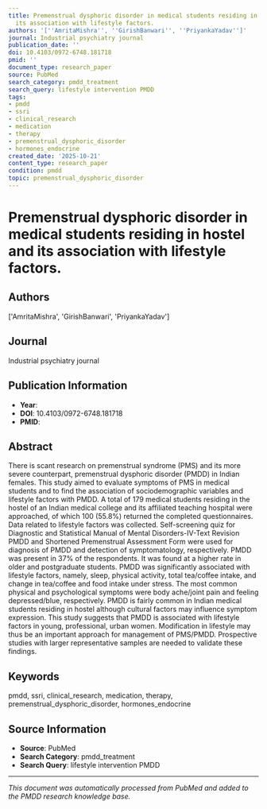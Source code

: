 ```yaml
---
title: Premenstrual dysphoric disorder in medical students residing in hostel and
  its association with lifestyle factors.
authors: '[''AmritaMishra'', ''GirishBanwari'', ''PriyankaYadav'']'
journal: Industrial psychiatry journal
publication_date: ''
doi: 10.4103/0972-6748.181718
pmid: ''
document_type: research_paper
source: PubMed
search_category: pmdd_treatment
search_query: lifestyle intervention PMDD
tags:
- pmdd
- ssri
- clinical_research
- medication
- therapy
- premenstrual_dysphoric_disorder
- hormones_endocrine
created_date: '2025-10-21'
content_type: research_paper
condition: pmdd
topic: premenstrual_dysphoric_disorder
---
```


# Premenstrual dysphoric disorder in medical students residing in hostel and its association with lifestyle factors.

## Authors
['AmritaMishra', 'GirishBanwari', 'PriyankaYadav']

## Journal
Industrial psychiatry journal

## Publication Information
- **Year**: 
- **DOI**: 10.4103/0972-6748.181718
- **PMID**: 

## Abstract
There is scant research on premenstrual syndrome (PMS) and its more severe counterpart, premenstrual dysphoric disorder (PMDD) in Indian females. This study aimed to evaluate symptoms of PMS in medical students and to find the association of sociodemographic variables and lifestyle factors with PMDD. A total of 179 medical students residing in the hostel of an Indian medical college and its affiliated teaching hospital were approached, of which 100 (55.8%) returned the completed questionnaires. Data related to lifestyle factors was collected. Self-screening quiz for Diagnostic and Statistical Manual of Mental Disorders-IV-Text Revision PMDD and Shortened Premenstrual Assessment Form were used for diagnosis of PMDD and detection of symptomatology, respectively. PMDD was present in 37% of the respondents. It was found at a higher rate in older and postgraduate students. PMDD was significantly associated with lifestyle factors, namely, sleep, physical activity, total tea/coffee intake, and change in tea/coffee and food intake under stress. The most common physical and psychological symptoms were body ache/joint pain and feeling depressed/blue, respectively. PMDD is fairly common in Indian medical students residing in hostel although cultural factors may influence symptom expression. This study suggests that PMDD is associated with lifestyle factors in young, professional, urban women. Modification in lifestyle may thus be an important approach for management of PMS/PMDD. Prospective studies with larger representative samples are needed to validate these findings.

## Keywords
pmdd, ssri, clinical_research, medication, therapy, premenstrual_dysphoric_disorder, hormones_endocrine

## Source Information
- **Source**: PubMed
- **Search Category**: pmdd_treatment
- **Search Query**: lifestyle intervention PMDD

---
*This document was automatically processed from PubMed and added to the PMDD research knowledge base.*
